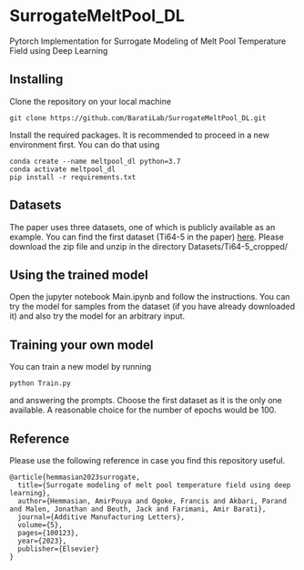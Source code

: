 # SurrogateMeltPool_DL
Pytorch Implementation for Surrogate Modeling of Melt Pool Temperature Field using Deep Learning

## Installing
Clone the repository on your local machine
```
git clone https://github.com/BaratiLab/SurrogateMeltPool_DL.git
```
Install the required packages. It is recommended to proceed in a new environment first. You can do that using
```
conda create --name meltpool_dl python=3.7
conda activate meltpool_dl
pip install -r requirements.txt
```
## Datasets
The paper uses three datasets, one of which is publicly available as an example.
You can find the first dataset (Ti64-5 in the paper) [here](https://drive.google.com/file/d/1QkKCXeMPpXUZOrJnbJ-xTfV2oQFG_-y8/view?usp=share_link).
Please download the zip file and unzip in  the directory Datasets/Ti64-5_cropped/

## Using the trained model
Open the jupyter notebook Main.ipynb and follow the instructions. You can try the model for samples from the dataset (if you have already downloaded it) and also try the model for an arbitrary input.

## Training your own model
You can train a new model by running
```
python Train.py
```
and answering the prompts. Choose the first dataset as it is the only one available. A reasonable choice for the number of epochs would be 100.

## Reference
Please use the following reference in case you find this repository useful.

```
@article{hemmasian2023surrogate,
  title={Surrogate modeling of melt pool temperature field using deep learning},
  author={Hemmasian, AmirPouya and Ogoke, Francis and Akbari, Parand and Malen, Jonathan and Beuth, Jack and Farimani, Amir Barati},
  journal={Additive Manufacturing Letters},
  volume={5},
  pages={100123},
  year={2023},
  publisher={Elsevier}
}
```

